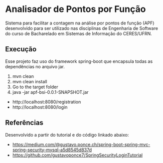# Analisador de Pontos por Função

Sistema para facilitar a contagem na análise por pontos de função (APF) desenvolvido para ser utilizado nas disciplinas de Engenharia de Software do curso de Bacharelado em Sistemas de Informação do CERES/UFRN.

## Execução

Esse projeto faz uso do framework spring-boot que encapsula todas as dependências no arquivo jar.

1. mvn clean
2. mvn clean install
3. Go to the target folder
4. java -jar apf-bsi-0.0.1-SNAPSHOT.jar

- http://localhost:8080/registration
- http://localhost:8080/login

## Referências
Desenvolvido a partir do tutorial e do código linkado abaixo:

- https://medium.com/@gustavo.ponce.ch/spring-boot-spring-mvc-spring-security-mysql-a5d8545d837d
- https://github.com/gustavoponce7/SpringSecurityLoginTutorial
